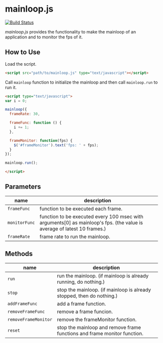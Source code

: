 mainloop.js
===========

[![Build Status](https://travis-ci.org/kt3k/mainloopjs.png?branch=master)](https://travis-ci.org/kt3k/mainloopjs)

_mainloop.js_ provides the functionality to make the mainloop of an application and to monitor the fps of it.

How to Use
----------

Load the script.
```html
<script src="path/to/mainloop.js" type="text/javascript"></script>
```

Call `mainloop` function to initialize the mainloop and then call `mainloop.run` to run it.
```html
<script type="text/javascript">
var i = 0;

mainloop({
  frameRate: 30,

  frameFunc: function () {
    i += 1;
  },

  frameMonitor: function(fps) {
    $('#frameMonitor').text('fps: ' + fps);
  }
});

mainloop.run();

</script>
```


Parameters
----------

 name          | description
---------------|------------
 `frameFunc`   | function to be executed each frame.
 `monitorFunc` | function to be executed every 100 msec with arguments[0] as mainloop's fps. (the value is average of latest 10 frames.)
 `frameRate`   | frame rate to run the mainloop.

Methods
-------

 name                 | description
----------------------|---------
 `run`                | run the mainloop. (if mainloop is already running, do nothing.)
 `stop`               | stop the mainloop. (if mainloop is already stopped, then do nothing.)
 `addFrameFunc`       | add a frame function.
 `removeFrameFunc`    | remove a frame funcion.
 `removeFrameMonitor` | remove the frameMonitor function.
 `reset`              | stop the mainloop and remove frame functions and frame monitor function.
